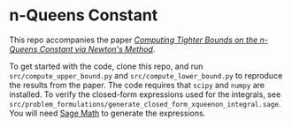 # n-Queens Constant

This repo accompanies the paper [_Computing Tighter Bounds on the n-Queens Constant via Newton's Method_](https://web.stanford.edu/~boyd/papers/n_queens.html).

To get started with the code, clone this repo, and run `src/compute_upper_bound.py`
and `src/compute_lower_bound.py` to reproduce the results from the paper.
The code
requires that `scipy` and `numpy` are installed.
To verify the closed-form expressions used for the integrals, see
`src/problem_formulations/generate_closed_form_xqueenon_integral.sage`.
You will need [Sage Math](https://www.sagemath.org/) to generate the expressions.
